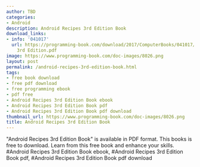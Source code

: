```yaml
---
author: TBD
categories:
- Android
description: Android Recipes 3rd Edition Book
download_links:
- info: '041017'
  url: https://programming-book.com/download/2017/ComputerBooks/041017/Android Recipes
    3rd Edition.pdf
image: https://www.programming-book.com/doc-images/8026.png
layout: post
permalink: /android-recipes-3rd-edition-book.html
tags:
- free book download
- free pdf download
- free programming ebook
- pdf free
- Android Recipes 3rd Edition Book ebook
- Android Recipes 3rd Edition Book pdf
- Android Recipes 3rd Edition Book pdf download
thumbnail_url: https://www.programming-book.com/doc-images/8026.png
title: Android Recipes 3rd Edition Book
---
```


 
<div class="item-desc text-justify">
  "Android Recipes 3rd Edition Book" is available in PDF format. This books is free to download. Learn from this free book and enhance your skills.
  <br>
  #Android Recipes 3rd Edition Book ebook, #Android Recipes 3rd Edition Book pdf, #Android Recipes 3rd Edition Book pdf download
</div>